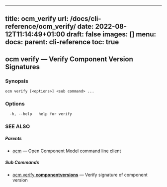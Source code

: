 
---
title: ocm_verify
url: /docs/cli-reference/ocm_verify/
date: 2022-08-12T11:14:49+01:00
draft: false
images: []
menu:
  docs:
    parent: cli-reference
toc: true
---
## ocm verify &mdash; Verify Component Version Signatures

### Synopsis

```
ocm verify [<options>] <sub command> ...
```

### Options

```
  -h, --help   help for verify
```

### SEE ALSO

##### Parents

* [ocm](ocm.md)	 &mdash; Open Component Model command line client


##### Sub Commands

* [ocm verify <b>componentversions</b>](ocm_verify_componentversions.md)	 &mdash; Verify signature of component version


